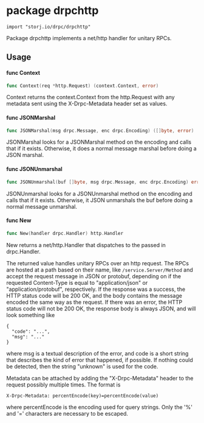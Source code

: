 # package drpchttp

`import "storj.io/drpc/drpchttp"`

Package drpchttp implements a net/http handler for unitary RPCs.

## Usage

#### func  Context

```go
func Context(req *http.Request) (context.Context, error)
```
Context returns the context.Context from the http.Request with any metadata sent
using the X-Drpc-Metadata header set as values.

#### func  JSONMarshal

```go
func JSONMarshal(msg drpc.Message, enc drpc.Encoding) ([]byte, error)
```
JSONMarshal looks for a JSONMarshal method on the encoding and calls that if it
exists. Otherwise, it does a normal message marshal before doing a JSON marshal.

#### func  JSONUnmarshal

```go
func JSONUnmarshal(buf []byte, msg drpc.Message, enc drpc.Encoding) error
```
JSONUnmarshal looks for a JSONUnmarshal method on the encoding and calls that if
it exists. Otherwise, it JSON unmarshals the buf before doing a normal message
unmarshal.

#### func  New

```go
func New(handler drpc.Handler) http.Handler
```
New returns a net/http.Handler that dispatches to the passed in drpc.Handler.

The returned value handles unitary RPCs over an http request. The RPCs are
hosted at a path based on their name, like `/service.Server/Method` and accept
the request message in JSON or protobuf, depending on if the requested
Content-Type is equal to "application/json" or "application/protobuf",
respectively. If the response was a success, the HTTP status code will be 200
OK, and the body contains the message encoded the same way as the request. If
there was an error, the HTTP status code will not be 200 OK, the response body
is always JSON, and will look something like

    {
      "code": "...",
      "msg": "..."
    }

where msg is a textual description of the error, and code is a short string that
describes the kind of error that happened, if possible. If nothing could be
detected, then the string "unknown" is used for the code.

Metadata can be attached by adding the "X-Drpc-Metadata" header to the request
possibly multiple times. The format is

    X-Drpc-Metadata: percentEncode(key)=percentEncode(value)

where percentEncode is the encoding used for query strings. Only the '%' and '='
characters are necessary to be escaped.
